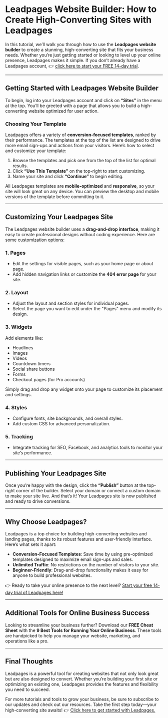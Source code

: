 # Leadpages Website Builder: How to Create High-Converting Sites with Leadpages

In this tutorial, we’ll walk you through how to use the **Leadpages website builder** to create a stunning, high-converting site that fits your business needs. Whether you’re just getting started or looking to level up your online presence, Leadpages makes it simple. If you don’t already have a Leadpages account, 👉 [click here to start your FREE 14-day trial](https://bit.ly/LEadPages).

---

## Getting Started with Leadpages Website Builder

To begin, log into your Leadpages account and click on **“Sites”** in the menu at the top. You’ll be greeted with a page that allows you to build a high-converting website optimized for user action.

### Choosing Your Template

Leadpages offers a variety of **conversion-focused templates**, ranked by their performance. The templates at the top of the list are designed to drive more email sign-ups and actions from your visitors. Here’s how to select and customize your template:

1. Browse the templates and pick one from the top of the list for optimal results.
2. Click **“Use This Template”** on the top-right to start customizing.
3. Name your site and click **“Continue”** to begin editing.

All Leadpages templates are **mobile-optimized** and **responsive**, so your site will look great on any device. You can preview the desktop and mobile versions of the template before committing to it.

---

## Customizing Your Leadpages Site

The Leadpages website builder uses a **drag-and-drop interface**, making it easy to create professional designs without coding experience. Here are some customization options:

### 1. Pages
- Edit the settings for visible pages, such as your home page or about page.
- Add hidden navigation links or customize the **404 error page** for your site.

### 2. Layout
- Adjust the layout and section styles for individual pages.
- Select the page you want to edit under the "Pages" menu and modify its design.

### 3. Widgets
Add elements like:
- Headlines
- Images
- Videos
- Countdown timers
- Social share buttons
- Forms
- Checkout pages (for Pro accounts)

Simply drag and drop any widget onto your page to customize its placement and settings.

### 4. Styles
- Configure fonts, site backgrounds, and overall styles.
- Add custom CSS for advanced personalization.

### 5. Tracking
- Integrate tracking for SEO, Facebook, and analytics tools to monitor your site’s performance.

---

## Publishing Your Leadpages Site

Once you’re happy with the design, click the **“Publish”** button at the top-right corner of the builder. Select your domain or connect a custom domain to make your site live. And that’s it! Your Leadpages site is now published and ready to drive conversions.

---

## Why Choose Leadpages?

Leadpages is a top choice for building high-converting websites and landing pages, thanks to its robust features and user-friendly interface. Here’s what sets it apart:

- **Conversion-Focused Templates**: Save time by using pre-optimized templates designed to maximize email sign-ups and sales.
- **Unlimited Traffic**: No restrictions on the number of visitors to your site.
- **Beginner-Friendly**: Drag-and-drop functionality makes it easy for anyone to build professional websites.

👉 Ready to take your online presence to the next level? [Start your free 14-day trial of Leadpages here!](https://bit.ly/LEadPages)

---

## Additional Tools for Online Business Success

Looking to streamline your business further? Download our **FREE Cheat Sheet** with the **9 Best Tools for Running Your Online Business**. These tools are handpicked to help you manage your website, marketing, and operations like a pro.

---

## Final Thoughts

Leadpages is a powerful tool for creating websites that not only look great but are also designed to convert. Whether you’re building your first site or optimizing an existing one, Leadpages provides the features and flexibility you need to succeed.

For more tutorials and tools to grow your business, be sure to subscribe to our updates and check out our resources. Take the first step today—your high-converting site awaits! 👉 [Click here to get started with Leadpages.](https://bit.ly/LEadPages)
